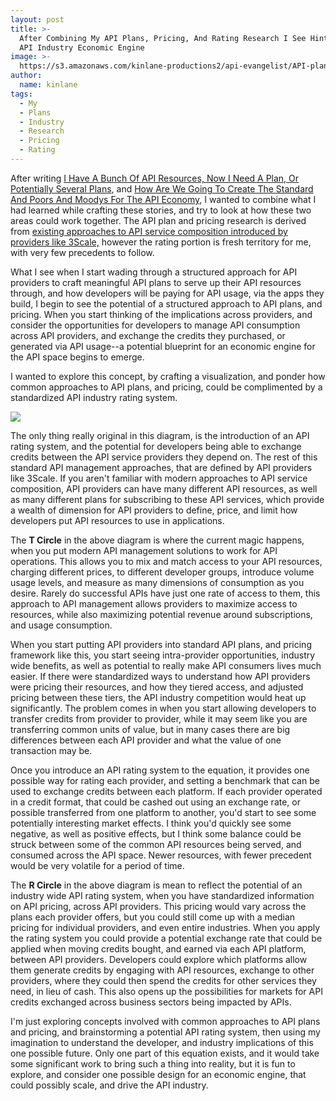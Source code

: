 ```yaml
---
layout: post
title: >-
  After Combining My API Plans, Pricing, And Rating Research I See Hints Of An
  API Industry Economic Engine
image: >-
  https://s3.amazonaws.com/kinlane-productions2/api-evangelist/API-plans-API-pricing-API-rating.png
author:
  name: kinlane
tags:
  - My
  - Plans
  - Industry
  - Research
  - Pricing
  - Rating
---
```

After writing [I Have A Bunch Of API Resources, Now I Need A Plan, Or Potentially Several Plans](http://apievangelist.com/2015/10/31/i-have-a-bunch-of-api-resources-now-i-need-a-plan-or-potentially-several-plans/), and [How Are We Going To Create The Standard And Poors And Moodys For The API Economy](http://apievangelist.com/2015/10/31/how-are-we-going-to-create-the-standard-and-poors-and-moodys-for-the-api-economy/), I wanted to combine what I had learned while crafting these stories, and try to look at how these two areas could work together. The API plan and pricing research is derived from [existing approaches to API service composition introduced by providers like 3Scale,](http://apis.how/ake3nxbapm",) however the rating portion is fresh territory for me, with very few precedents to follow.

What I see when I start wading through a structured approach for API providers to craft meaningful API plans to serve up their API resources through, and how developers will be paying for API usage, via the apps they build, I begin to see the potential of a structured approach to API plans, and pricing. When you start thinking of the implications across providers, and consider the opportunities for developers to manage API consumption across API providers, and exchange the credits they purchased, or generated via API usage--a potential blueprint for an economic engine for the API space begins to emerge. 

I wanted to explore this concept, by crafting a visualization, and ponder how common approaches to API plans, and pricing, could be complimented by a standardized API industry rating system.

![](https://s3.amazonaws.com/kinlane-productions2/api-evangelist/API-plans-API-pricing-API-rating.png)

The only thing really original in this diagram, is the introduction of an API rating system, and the potential for developers being able to exchange credits between the API service providers they depend on. The rest of this standard API management approaches, that are defined by API providers like 3Scale. If you aren't familiar with modern approaches to API service composition, API providers can have many different API resources, as well as many different plans for subscribing to these API services, which provide a wealth of dimension for API providers to define, price, and limit how developers put API resources to use in applications.

The **T Circle** in the above diagram is where the current magic happens, when you put modern API management solutions to work for API operations. This allows you to mix and match access to your API resources, charging different prices, to different developer groups, introduce volume usage levels, and measure as many dimensions of consumption as you desire. Rarely do successful APIs have just one rate of access to them, this approach to API management allows providers to maximize access to resources, while also maximizing potential revenue around subscriptions, and usage consumption.

When you start putting API providers into standard API plans, and pricing framework like this, you start seeing intra-provider opportunities, industry wide benefits, as well as potential to really make API consumers lives much easier. If there were standardized ways to understand how API providers were pricing their resources, and how they tiered access, and adjusted pricing between these tiers, the API industry competition would heat up significantly. The problem comes in when you start allowing developers to transfer credits from provider to provider, while it may seem like you are transferring common units of value, but in many cases there are big differences between each API provider and what the value of one transaction may be.

Once you introduce an API rating system to the equation, it provides one possible way for rating each provider, and setting a benchmark that can be used to exchange credits between each platform. If each provider operated in a credit format, that could be cashed out using an exchange rate, or possible transferred from one platform to another, you'd start to see some potentially interesting market effects. I think you'd quickly see some negative, as well as positive effects, but I think some balance could be struck between some of the common API resources being served, and consumed across the API space. Newer resources, with fewer precedent would be very volatile for a period of time.

The **R Circle** in the above diagram is mean to reflect the potential of an industry wide API rating system, when you have standardized information on API pricing, across API providers. This pricing would vary across the plans each provider offers, but you could still come up with a median pricing for individual providers, and even entire industries. When you apply the rating system you could provide a potential exchange rate that could be applied when moving credits bought, and earned via each API platform, between API providers. Developers could explore which platforms allow them generate credits by engaging with API resources, exchange to other providers, where they could then spend the credits for other services they need, in lieu of cash. This also opens up the possibilities for markets for API credits exchanged across business sectors being impacted by APIs.

I'm just exploring concepts involved with common approaches to API plans and pricing, and brainstorming a potential API rating system, then using my imagination to understand the developer, and industry implications of this one possible future. Only one part of this equation exists, and it would take some significant work to bring such a thing into reality, but it is fun to explore, and consider one possible design for an economic engine, that could possibly scale, and drive the API industry.
